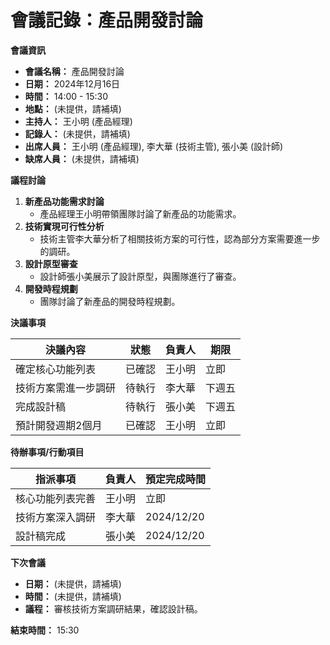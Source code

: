 # 會議記錄：產品開發討論

**會議資訊**

*   **會議名稱：** 產品開發討論
*   **日期：** 2024年12月16日
*   **時間：** 14:00 - 15:30
*   **地點：** (未提供，請補填)
*   **主持人：** 王小明 (產品經理)
*   **記錄人：** (未提供，請補填)
*   **出席人員：** 王小明 (產品經理), 李大華 (技術主管), 張小美 (設計師)
*   **缺席人員：** (未提供，請補填)

**議程討論**

1.  **新產品功能需求討論**
    *   產品經理王小明帶領團隊討論了新產品的功能需求。
2.  **技術實現可行性分析**
    *   技術主管李大華分析了相關技術方案的可行性，認為部分方案需要進一步的調研。
3.  **設計原型審查**
    *   設計師張小美展示了設計原型，與團隊進行了審查。
4.  **開發時程規劃**
    *   團隊討論了新產品的開發時程規劃。

**決議事項**

| 決議內容             | 狀態     | 負責人 | 期限   |
| -------------------- | -------- | ------ | ------ |
| 確定核心功能列表       | 已確認   | 王小明  | 立即   |
| 技術方案需進一步調研   | 待執行   | 李大華  | 下週五 |
| 完成設計稿             | 待執行   | 張小美  | 下週五 |
| 預計開發週期2個月     | 已確認   | 王小明  | 立即   |

**待辦事項/行動項目**

| 指派事項             | 負責人 | 預定完成時間 |
| -------------------- | ------ | ------------ |
| 核心功能列表完善      | 王小明  | 立即         |
| 技術方案深入調研       | 李大華  | 2024/12/20  |
| 設計稿完成            | 張小美  | 2024/12/20  |

**下次會議**

*   **日期：** (未提供，請補填)
*   **時間：** (未提供，請補填)
*   **議程：** 審核技術方案調研結果，確認設計稿。

**結束時間：** 15:30
